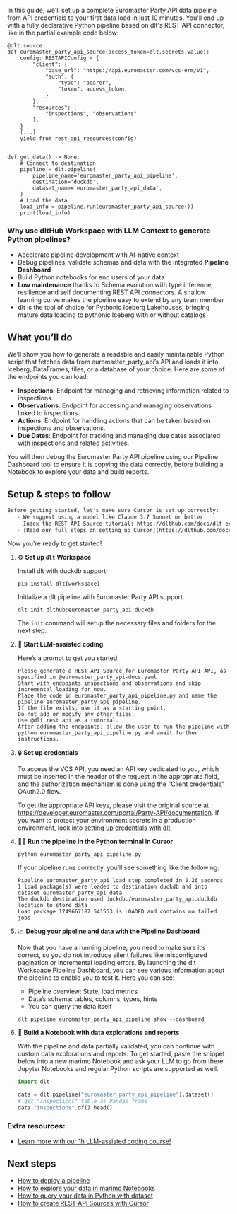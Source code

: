 In this guide, we'll set up a complete Euromaster Party API data pipeline from API credentials to your first data load in just 10 minutes. You'll end up with a fully declarative Python pipeline based on dlt's REST API connector, like in the partial example code below:

```python-outcome
@dlt.source
def euromaster_party_api_source(access_token=dlt.secrets.value):
    config: RESTAPIConfig = {
        "client": {
            "base_url": "https://api.euromaster.com/vcs-erm/v1",
            "auth": {
                "type": "bearer",
                "token": access_token,
            }
        },
        "resources": [
            "inspections", "observations"
        ],
    }
    [...]
    yield from rest_api_resources(config)


def get_data() -> None:
    # Connect to destination
    pipeline = dlt.pipeline(
        pipeline_name='euromaster_party_api_pipeline',
        destination='duckdb',
        dataset_name='euromaster_party_api_data', 
    )
    # Load the data
    load_info = pipeline.run(euromaster_party_api_source())
    print(load_info) 
```

### Why use dltHub Workspace with LLM Context to generate Python pipelines?

- Accelerate pipeline development with AI-native context
- Debug pipelines, validate schemas and data with the integrated **Pipeline Dashboard**
- Build Python notebooks for end users of your data
- **Low maintenance** thanks to Schema evolution with type inference, resilience and self documenting REST API connectors. A shallow learning curve makes the pipeline easy to extend by any team member
- dlt is the tool of choice for Pythonic Iceberg Lakehouses, bringing mature data loading to pythonic Iceberg with or without catalogs

## What you’ll do

We’ll show you how to generate a readable and easily maintainable Python script that fetches data from euromaster_party_api’s API and loads it into Iceberg, DataFrames, files, or a database of your choice. Here are some of the endpoints you can load:

- **Inspections**: Endpoint for managing and retrieving information related to inspections.
- **Observations**: Endpoint for accessing and managing observations linked to inspections.
- **Actions**: Endpoint for handling actions that can be taken based on inspections and observations.
- **Due Dates**: Endpoint for tracking and managing due dates associated with inspections and related activities.

You will then debug the Euromaster Party API pipeline using our Pipeline Dashboard tool to ensure it is copying the data correctly, before building a Notebook to explore your data and build reports.

## Setup & steps to follow

```default
Before getting started, let's make sure Cursor is set up correctly:
   - We suggest using a model like Claude 3.7 Sonnet or better
   - Index the REST API Source tutorial: https://dlthub.com/docs/dlt-ecosystem/verified-sources/rest_api/ and add it to context as **@dlt rest api**
   - [Read our full steps on setting up Cursor](https://dlthub.com/docs/dlt-ecosystem/llm-tooling/cursor-restapi#23-configuring-cursor-with-documentation)
```

Now you're ready to get started!

1. ⚙️ **Set up `dlt` Workspace**
    
    Install dlt with duckdb support:
    ```shell
    pip install dlt[workspace]
    ```

    Initialize a dlt pipeline with Euromaster Party API support.
    ```shell
    dlt init dlthub:euromaster_party_api duckdb
    ```

    The `init` command will setup the necessary files and folders for the next step.
    
2. 🤠 **Start LLM-assisted coding**
    
    Here’s a prompt to get you started:
    
    ```prompt
    Please generate a REST API Source for Euromaster Party API API, as specified in @euromaster_party_api-docs.yaml 
    Start with endpoints inspections and observations and skip incremental loading for now. 
    Place the code in euromaster_party_api_pipeline.py and name the pipeline euromaster_party_api_pipeline. 
    If the file exists, use it as a starting point. 
    Do not add or modify any other files. 
    Use @dlt rest api as a tutorial. 
    After adding the endpoints, allow the user to run the pipeline with python euromaster_party_api_pipeline.py and await further instructions.
    ```

    
3. 🔒 **Set up credentials** 
    
    To access the VCS API, you need an API key dedicated to you, which must be inserted in the header of the request in the appropriate field, and the authorization mechanism is done using the "Client credentials" OAuth2.0 flow.
    
    To get the appropriate API keys, please visit the original source at https://developer.euromaster.com/portal/Party-API/documentation.
    If you want to protect your environment secrets in a production environment, look into [setting up credentials with dlt](https://dlthub.com/docs/walkthroughs/add_credentials).
    
4. 🏃‍♀️ **Run the pipeline in the Python terminal in Cursor**
    
    ```shell
    python euromaster_party_api_pipeline.py
    ```
    
    If your pipeline runs correctly, you’ll see something like the following:
    
    ```shell
    Pipeline euromaster_party_api load step completed in 0.26 seconds
    1 load package(s) were loaded to destination duckdb and into dataset euromaster_party_api_data
    The duckdb destination used duckdb:/euromaster_party_api.duckdb location to store data
    Load package 1749667187.541553 is LOADED and contains no failed jobs
    ```
    
5. 📈 **Debug your pipeline and data with the Pipeline Dashboard**

    Now that you have a running pipeline, you need to make sure it’s correct, so you do not introduce silent failures like misconfigured pagination or incremental loading errors. By launching the dlt Workspace Pipeline Dashboard, you can see various information about the pipeline to enable you to test it. Here you can see:
    - Pipeline overview: State, load metrics
    - Data’s schema: tables, columns, types, hints
    - You can query the data itself
    
    ```shell
    dlt pipeline euromaster_party_api_pipeline show --dashboard
    ```
    
6. 🐍 **Build a Notebook with data explorations and reports**

    With the pipeline and data partially validated, you can continue with custom data explorations and reports. To get started, paste the snippet below into a new marimo Notebook and ask your LLM to go from there. Jupyter Notebooks and regular Python scripts are supported as well.

    
    ```python
    import dlt

   data = dlt.pipeline("euromaster_party_api_pipeline").dataset()
   # get "inspections" table as Pandas frame
   data."inspections".df().head()
    ```

### Extra resources:

- [Learn more with our 1h LLM-assisted coding course!](https://www.youtube.com/watch?v=GGid70rnJuM)

## Next steps

- [How to deploy a pipeline](https://dlthub.com/docs/walkthroughs/deploy-a-pipeline)
- [How to explore your data in marimo Notebooks](https://dlthub.com/docs/general-usage/dataset-access/marimo)
- [How to query your data in Python with dataset](https://dlthub.com/docs/general-usage/dataset-access/dataset)
- [How to create REST API Sources with Cursor](https://dlthub.com/docs/dlt-ecosystem/llm-tooling/cursor-restapi)